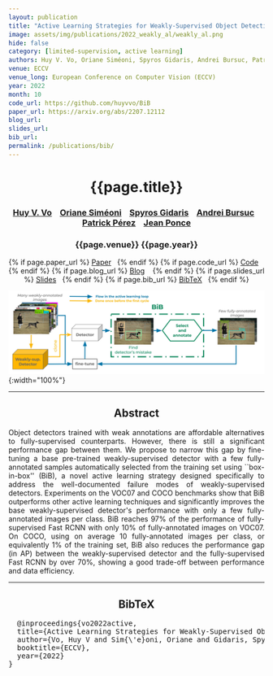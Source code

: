 ```yaml
---
layout: publication
title: "Active Learning Strategies for Weakly-Supervised Object Detection"
image: assets/img/publications/2022_weakly_al/weakly_al.png
hide: false
category: [limited-supervision, active learning]
authors: Huy V. Vo, Oriane Siméoni, Spyros Gidaris, Andrei Bursuc, Patrick Pérez, and Jean Ponce
venue: ECCV
venue_long: European Conference on Computer Vision (ECCV)
year: 2022
month: 10
code_url: https://github.com/huyvvo/BiB
paper_url: https://arxiv.org/abs/2207.12112
blog_url: 
slides_url: 
bib_url: 
permalink: /publications/bib/
---
```


<h1 align="center"> {{page.title}} </h1>
<!-- Simple call of authors -->
<!-- <h3 align="center"> {{page.authors}} </h3> -->
<!-- Alternatively you can add links to author pages -->
<h3 align="center"><a href="https://scholar.google.com/citations?user=gIf5VqUAAAAJ&hl=en">Huy V. Vo</a> &nbsp;&nbsp; <a href="https://osimeoni.github.io/">Oriane Siméoni</a> &nbsp;&nbsp; <a href="https://scholar.google.fr/citations?user=7atfg7EAAAAJ&hl=en">Spyros Gidaris</a> &nbsp;&nbsp; <a href="https://abursuc.github.io/">Andrei Bursuc</a> &nbsp;&nbsp; <a href="https://ptrckprz.github.io/">Patrick Pérez</a> &nbsp;&nbsp;  <a href="https://scholar.google.com/citations?user=vC2vywcAAAAJ&hl=en">Jean Ponce</a> </h3>


<h3 align="center"> {{page.venue}} {{page.year}} </h3>

<div align="center">
  <p>
    {% if page.paper_url %}
    <a href="{{ page.paper_url }}"><i class="far fa-file-pdf"></i> Paper</a>&nbsp;&nbsp;
    {% endif %}
    {% if page.code_url %}
    <a href="{{ page.code_url }}"><i class="fab fa-github"></i> Code</a> &nbsp;&nbsp;
    {% endif %}
    {% if page.blog_url %}
    <a href="{{ page.blog_url }}"><i class="fab fa-blogger"></i> Blog</a> &nbsp;&nbsp;
    {% endif %}
    {% if page.slides_url %}
    <a href="{{ page.slides_url }}"><i class="far fa-file-pdf"></i> Slides</a>&nbsp;&nbsp;
    {% endif %}
    {% if page.bib_url %}
    <a href="{{ page.bib_url}}"><i class="far fa-file-alt"></i> BibTeX</a>&nbsp;&nbsp;
    {% endif %}
  </p>
</div>

![](../../assets/img/publications/2022_weakly_al/weakly_al_overview.png){:width="100%"}
<hr>

<h2  align="center"> Abstract</h2>

<p align="justify">Object detectors trained with weak annotations are affordable alternatives to fully-supervised counterparts. However, there is still a significant performance gap between them. We propose to narrow this gap by fine-tuning a base pre-trained weakly-supervised detector with a few fully-annotated samples automatically selected from the training set using ``box-in-box'' (BiB), a novel active learning strategy designed specifically to address the well-documented failure modes of weakly-supervised detectors. Experiments on the VOC07 and COCO benchmarks show that BiB outperforms other active learning techniques and significantly improves the base weakly-supervised detector's performance with only a few fully-annotated images per class. BiB reaches 97% of the performance of fully-supervised Fast RCNN with only 10% of fully-annotated images on VOC07. On COCO, using on average 10 fully-annotated images per class, or equivalently 1% of the training set, BiB also reduces the performance gap (in AP) between the weakly-supervised detector and the fully-supervised Fast RCNN by over 70%, showing a good trade-off between performance and data efficiency.</p>


<hr>


<h2  align="center">BibTeX</h2>
<left>
  <pre class="bibtex-box">
  @inproceedings{vo2022active,
  title={Active Learning Strategies for Weakly-Supervised Object Detection},
  author={Vo, Huy V and Sim{\'e}oni, Oriane and Gidaris, Spyros and Bursuc, Andrei and P{\'e}rez, Patrick and Ponce, Jean},
  booktitle={ECCV},
  year={2022}
}</pre>
</left>

<br>
